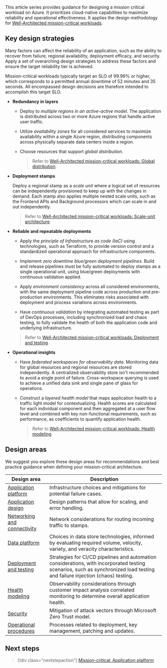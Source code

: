 This article series provides guidance for designing a mission critical workload on Azure. It prioritizes cloud-native capabilities to maximize reliability and operational effectiveness. It applies the design methodology for [Well-Architected mission-critical workloads](/azure/architecture/framework/mission-critical/mission-critical-overview).

## Key design strategies

Many factors can affect the reliability of an application, such as the ability to recover from failure, regional availability, deployment efficacy, and security. Apply a set of overarching design strategies to address these factors and ensure the target reliability tier is achieved.

Mission-critical workloads typically target an SLO of 99.99% or higher, which corresponds to a permitted annual downtime of 52 minutes and 35 seconds. All encompassed design decisions are therefore intended to accomplish this target SLO.

- **Redundancy in layers**

  - Deploy to *multiple regions in an active-active model*. The application is distributed across two or more Azure regions that handle active user traffic.

  - Utilize *availability zones* for all considered services to maximize availability within a single Azure region, distributing components across physically separate data centers inside a region.

  - Choose resources that support *global distribution*.

    > Refer to [Well-Architected mission-critical workloads: Global distribution](/azure/well-architected/mission-critical/mission-critical-application-design#global-distribution).

- **Deployment stamps**

  Deploy a regional stamp as a *scale unit* where a logical set of resources can be independently provisioned to keep up with the changes in demand. Each stamp also applies multiple nested scale units, such as the Frontend APIs and Background processors which can scale in and out independently.

  > Refer to [Well-Architected mission-critical workloads: Scale-unit architecture](/azure/well-architected/mission-critical/mission-critical-application-design#scale-unit-architecture).

- **Reliable and repeatable deployments**

  - Apply the *principle of Infrastructure as code (IaC)* using technologies, such as Terraform, to provide version control and a standardized operational approach for infrastructure components.

  - Implement *zero downtime blue/green deployment pipelines*. Build and release pipelines must be fully automated to deploy stamps as a single operational unit, using blue/green deployments with continuous validation applied.

  - Apply *environment consistency* across all considered environments, with the same deployment pipeline code across production and pre-production environments. This eliminates risks associated with deployment and process variations across environments.

  - Have *continuous validation* by integrating automated testing as part of DevOps processes, including synchronized load and chaos testing, to fully validate the health of both the application code and underlying infrastructure.

  > Refer to [Well-Architected mission-critical workloads: Deployment and testing](/azure/well-architected/mission-critical/mission-critical-deployment-testing).

- **Operational insights**

  - Have *federated workspaces for observability data*. Monitoring data for global resources and regional resources are stored independently. A centralized observability store isn't recommended to avoid a single point of failure. Cross-workspace querying is used to achieve a unified data sink and single pane of glass for operations.

  - Construct a *layered health model* that maps application health to a traffic light model for contextualizing. Health scores are calculated for each individual component and then aggregated at a user flow level and combined with key non-functional requirements, such as performance, as coefficients to quantify application health.

    > Refer to [Well-Architected mission-critical workloads: Health modeling](/azure/well-architected/mission-critical/mission-critical-health-modeling).

## Design areas

We suggest you explore these design areas for recommendations and best practice guidance when defining your mission-critical architecture.

|Design area|Description|
|---|---|
|[Application platform](mission-critical-app-platform.md)|Infrastructure choices and mitigations for potential failure cases.|
|[Application design](mission-critical-app-design.md)|Design patterns that allow for scaling, and error handling.|
|[Networking and connectivity](mission-critical-networking.md)|Network considerations for routing incoming traffic to stamps.|
|[Data platform](mission-critical-data-platform.md)|Choices in data store technologies, informed by evaluating required volume, velocity, variety, and veracity characteristics.|
|[Deployment and testing](mission-critical-deploy-test.md)|Strategies for CI/CD pipelines and automation considerations, with incorporated testing scenarios, such as synchronized load testing and failure injection (chaos) testing.|
|[Health modeling](mission-critical-health-modeling.md)|Observability considerations through customer impact analysis correlated monitoring to determine overall application health.|
|[Security](mission-critical-security.md)|Mitigation of attack vectors through Microsoft Zero Trust model.|
|[Operational procedures](mission-critical-operations.md)|Processes related to deployment, key management, patching and updates.|

## Next steps

> [!div class="nextstepaction"]
> [Mission-critical: Application platform](mission-critical-app-platform.md)

